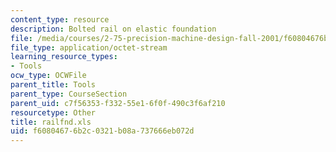 ```yaml
---
content_type: resource
description: Bolted rail on elastic foundation
file: /media/courses/2-75-precision-machine-design-fall-2001/f60804676b2c0321b08a737666eb072d_railfnd.xls
file_type: application/octet-stream
learning_resource_types:
- Tools
ocw_type: OCWFile
parent_title: Tools
parent_type: CourseSection
parent_uid: c7f56353-f332-55e1-6f0f-490c3f6af210
resourcetype: Other
title: railfnd.xls
uid: f6080467-6b2c-0321-b08a-737666eb072d
---
```

